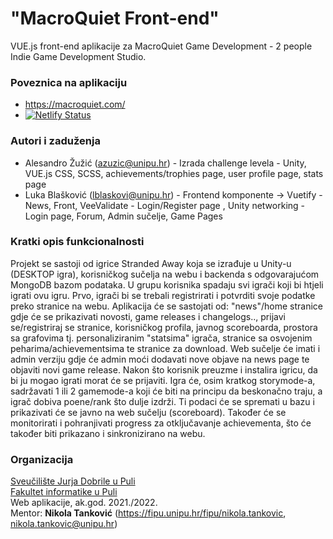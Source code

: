 # "MacroQuiet Front-end"

VUE.js front-end aplikacije za MacroQuiet Game Development - 2 people Indie Game Development Studio.

### Poveznica na aplikaciju
- https://macroquiet.com/
- [![Netlify Status](https://api.netlify.com/api/v1/badges/39d55394-c535-4ddd-82b0-c644e5c8b30f/deploy-status)](https://app.netlify.com/sites/macroquiet/deploys)

### Autori i zaduženja

-   Alesandro Žužić (azuzic@unipu.hr) - Izrada challenge levela - Unity, VUE.js CSS, SCSS, achievements/trophies page, user profile page, stats page
-   Luka Blašković (lblaskovi@unipu.hr) - Frontend komponente -> Vuetify - News, Front, VeeValidate - Login/Register page , Unity networking - Login page, Forum, Admin sučelje, Game Pages

### Kratki opis funkcionalnosti
Projekt se sastoji od igrice Stranded Away koja se izrađuje u Unity-u (DESKTOP igra), korisničkog sučelja na webu i backenda s odgovarajućom MongoDB bazom podataka. U grupu korisnika spadaju svi igrači koji bi htjeli igrati ovu igru.
Prvo, igrači bi se trebali registrirati i potvrditi svoje podatke preko stranice na webu. Aplikacija će se sastojati od: "news"/home stranice gdje će se prikazivati novosti, game releases i changelogs.., prijavi se/registriraj se stranice, korisničkog profila, javnog scoreboarda, prostora sa grafovima tj. personaliziranim "statsima" igrača, stranice sa osvojenim peharima/achievementsima te stranice za download. Web sučelje će imati i admin verziju gdje će admin moći dodavati nove objave na news page te objaviti novi game release. Nakon što korisnik preuzme i instalira igricu, da bi ju mogao igrati morat će se prijaviti. Igra će, osim kratkog storymode-a, sadržavati 1 ili 2 gamemode-a koji će biti na principu da beskonačno traju, a igrač dobiva poene/rank što dulje izdrži. Ti podaci će se spremati u bazu i prikazivati će se javno na web sučelju (scoreboard). Također će se monitorirati i pohranjivati progress za otključavanje achievementa, što će također biti prikazano i sinkronizirano na webu. 

### Organizacija

[Sveučilište Jurja Dobrile u Puli](http://www.unipu.hr/)  
[Fakultet informatike u Puli](https://fipu.unipu.hr/)  
Web aplikacije, ak.god. 2021./2022.  
Mentor: **Nikola Tanković** (https://fipu.unipu.hr/fipu/nikola.tankovic, nikola.tankovic@unipu.hr)
